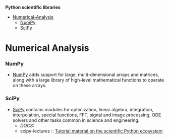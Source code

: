 **Python scientific libraries**

* [Numerical-Analysis](#numericalanalysis)
   * [NumPy](#numpy)
   * [SciPy](#scipy)

# Numerical Analysis
### NumPy
* [NumPy](http://www.numpy.org) adds support for large, multi-dimensional arrays and matrices, along with a large library of high-level mathematical functions to operate on these arrays. 

### SciPy
* [SciPy](http://www.scipy.org) contains modules for optimization, linear algebra, integration, interpolation, special functions, FFT, signal and image processing, ODE solvers and other tasks common in science and engineering.
   * _DOCS:_
   * scipy-lectures :: [Tutorial material on the scientific Python ecosystem](http://scipy-lectures.github.io)


